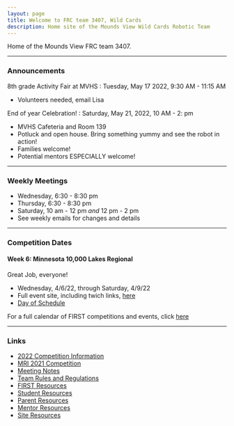 ```yaml
---
layout: page
title: Welcome to FRC team 3407, Wild Cards
description: Home site of the Mounds View Wild Cards Robotic Team
---
```


Home of the Mounds View FRC team 3407. 

---
### Announcements

8th grade Activity Fair at MVHS : Tuesday, May 17 2022, 9:30 AM - 11:15 AM
- Volunteers needed, email Lisa

End of year Celebration! : Saturday, May 21, 2022, 10 AM - 2: pm
- MVHS Cafeteria and Room 139
- Potluck and open house.  Bring something yummy and see the robot in action!
- Families welcome!
- Potential mentors ESPECIALLY welcome!

---
### Weekly Meetings

- Wednesday, 6:30 - 8:30 pm
- Thursday, 6:30 - 8:30 pm
- Saturday,  10 am - 12 pm *and* 12 pm - 2 pm
- See weekly emails for changes and details

---
### Competition Dates

#### Week 6: Minnesota 10,000 Lakes Regional

Great Job, everyone! 

- Wednesday, 4/6/22,  through Saturday, 4/9/22
- Full event site, including twich links, [here](https://frc-events.firstinspires.org/2022/MNMI)
- [Day of Schedule](https://firstuppermidwest.org/minneapolis-regionals/minneapolis-schedule/)

For a full calendar of FIRST competitions and events, click [here](https://www.firstinspires.org/robotics/frc/calendar)

---
### Links
- [2022 Competition Information](pages/2022Competition.html)
- [MRI 2021 Competition](pages/2021MRI.html)
- [Meeting Notes](pages/meetingnotes.html)
- [Team Rules and Regulations](pages/rules.html)
- [FIRST Resources](pages/firstoverview.html)
- [Student Resources](pages/studentresources.html)
- [Parent Resources](pages/parentresources.html)
- [Mentor Resources](pages/mentorresources.html)
- [Site Resources](pages/siteresources.html)
